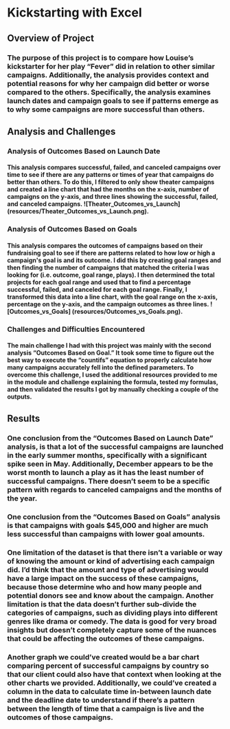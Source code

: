 # Kickstarting with Excel

## Overview of Project

### The purpose of this project is to compare how Louise’s kickstarter for her play “Fever” did in relation to other similar campaigns. Additionally, the analysis provides context and potential reasons for why her campaign did better or worse compared to the others. Specifically, the analysis examines launch dates and campaign goals to see if patterns emerge as to why some campaigns are more successful than others. 

## Analysis and Challenges

### Analysis of Outcomes Based on Launch Date

#### This analysis compares successful, failed, and canceled campaigns over time to see if there are any patterns or times of year that campaigns do better than others. To do this, I filtered to only show theater campaigns and created a line chart that had the months on the x-axis, number of campaigns on the y-axis, and three lines showing the successful, failed, and canceled campaigns. ![Theater_Outcomes_vs_Launch] (resources/Theater_Outcomes_vs_Launch.png). 

### Analysis of Outcomes Based on Goals

#### This analysis compares the outcomes of campaigns based on their fundraising goal to see if there are patterns related to how low or high a campaign's goal is and its outcome. I did this by creating goal ranges and then finding the number of campaigns that matched the criteria I was looking for (i.e. outcome, goal range, plays). I then determined the total projects for each goal range and used that to find a percentage successful, failed, and canceled for each goal range. Finally, I transformed this data into a line chart, with the goal range on the x-axis, percentage on the y-axis, and the campaign outcomes as three lines. ![Outcomes_vs_Goals] (resources/Outcomes_vs_Goals.png).

### Challenges and Difficulties Encountered

#### The main challenge I had with this project was mainly with the second analysis “Outcomes Based on Goal.” It took some time to figure out the best way to execute the “countifs” equation to properly calculate how many campaigns accurately fell into the defined parameters. To overcome this challenge, I used the additional resources provided to me in the module and challenge explaining the formula, tested my formulas, and then validated the results I got by manually checking a couple of the outputs. 

## Results

### One conclusion from the “Outcomes Based on Launch Date” analysis, is that a lot of the successful campaigns are launched in the early summer months, specifically with a significant spike seen in May. Additionally, December appears to be the worst month to launch a play as it has the least number of successful campaigns. There doesn’t seem to be a specific pattern with regards to canceled campaigns and the months of the year.  

### One conclusion from the “Outcomes Based on Goals” analysis is that campaigns with goals $45,000 and higher are much less successful than campaigns with lower goal amounts. 

### One limitation of the dataset is that there isn’t a variable or way of knowing the amount or kind of advertising each campaign did. I’d think that the amount and type of advertising would have a large impact on the success of these campaigns, because those determine who and how many people and potential donors see and know about the campaign. Another limitation is that the data doesn’t further sub-divide the categories of campaigns, such as dividing plays into different genres like drama or comedy. The data is good for very broad insights but doesn’t completely capture some of the nuances that could be affecting the outcomes of these campaigns. 

### Another graph we could’ve created would be a bar chart comparing percent of successful campaigns by country so that our client could also have that context when looking at the other charts we provided. Additionally, we could’ve created a column in the data to calculate time in-between launch date and the deadline date to understand if there’s a pattern between the length of time that a campaign is live and the outcomes of those campaigns. 
